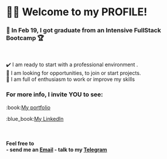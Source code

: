 # 🙋‍♂️ Welcome to my PROFILE! <br />

### :rocket: In Feb 19, I got graduate from an Intensive FullStack Bootcamp :trophy:
<br/>

:heavy_check_mark: I am ready to start with a professional environment . <br/>
:mag_right: I am looking for opportunities, to join or start projects. <br />
:battery: I am full of enthusiasm to work or improve my skills
<br />
<h3>For more info, I invite YOU to see:</h3>
<p>:book:<a target="_blank" href="https://javiercaroelli.github.io/">My portfolio</a> </p>
<p>:blue_book:<a target="_blank" href="https://www.linkedin.com/in/federico-caroelli/">My LinkedIn</a></p>
<br/>
<h4>Feel free to <br/>
 - send me an <a target="_blank" href="mailto:javiercaroelli@gmail.com">Email</a>
 - talk to my <a target="_blank" href="https://t.me/JavierCaroelli">Telegram</a>
 </h4>
